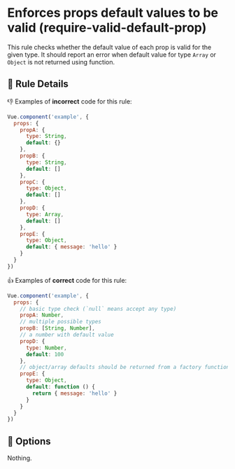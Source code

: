 # Enforces props default values to be valid (require-valid-default-prop)

This rule checks whether the default value of each prop is valid for the given type. It should report an error when default value for type `Array` or `Object` is not returned using function.

## :book: Rule Details

:-1: Examples of **incorrect** code for this rule:

```js
Vue.component('example', {
  props: {
    propA: {
      type: String,
      default: {}
    },
    propB: {
      type: String,
      default: []
    },
    propC: {
      type: Object,
      default: []
    },
    propD: {
      type: Array,
      default: []
    },
    propE: {
      type: Object,
      default: { message: 'hello' }
    }
  }
})
```

:+1: Examples of **correct** code for this rule:

```js
Vue.component('example', {
  props: {
    // basic type check (`null` means accept any type)
    propA: Number,
    // multiple possible types
    propB: [String, Number],
    // a number with default value
    propD: {
      type: Number,
      default: 100
    },
    // object/array defaults should be returned from a factory function
    propE: {
      type: Object,
      default: function () {
        return { message: 'hello' }
      }
    }
  }
})
```

## :wrench: Options

Nothing.
